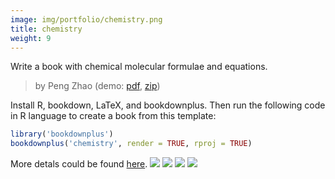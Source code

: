 ```yaml
---
image: img/portfolio/chemistry.png
title: chemistry
weight: 9
---
```


Write a book with chemical molecular formulae and equations.

> by Peng Zhao (demo: [pdf](https://github.com/pzhaonet/bookdownplus/raw/master/upload/chemistry/showcase/chemistry.pdf), [zip](https://github.com/pzhaonet/bookdownplus/raw/master/upload/chemistry/demo.zip))

<!--more-->

Install R, bookdown, LaTeX, and bookdownplus. Then run the following code in R language to create a book from this template:

```r
library('bookdownplus')
bookdownplus('chemistry', render = TRUE, rproj = TRUE)
```

More detals could be found [here](https://github.com/pzhaonet/bookdownplus).
[![](https://github.com/pzhaonet/bookdownplus/raw/master/upload/chemistry/showcase/chemistry3.png)](https://github.com/pzhaonet/bookdownplus/raw/master/upload/chemistry/showcase/chemistry3.png)
[![](https://github.com/pzhaonet/bookdownplus/raw/master/upload/chemistry/showcase/chemistry7.png)](https://github.com/pzhaonet/bookdownplus/raw/master/upload/chemistry/showcase/chemistry7.png)
[![](https://github.com/pzhaonet/bookdownplus/raw/master/upload/chemistry/showcase/chemistry9.png)](https://github.com/pzhaonet/bookdownplus/raw/master/upload/chemistry/showcase/chemistry9.png)
[![](https://github.com/pzhaonet/bookdownplus/raw/master/upload/chemistry/showcase/cover.png)](https://github.com/pzhaonet/bookdownplus/raw/master/upload/chemistry/showcase/cover.png)

